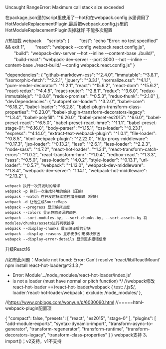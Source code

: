 Uncaught RangeError: Maximum call stack size exceeded

在package.json里的script里使用了--hot和在webpack.config.js里调用了HotModuleReplacementPlugin,最后把webpack.config.js里的HotModuleReplacementPlugin去掉就好
不能多次配置

//热加载 webpack
　"scripts": {
　　"test": "echo \"Error: no test specified\" && exit 1",
　　"react": "webpack --config webpack.react.config.js",
　　"build": "webpack-dev-server --hot --inline --content-base ./build/",
　　"build-react": "webpack-dev-server --port 3000 --hot --inline --content-base ./react-build/ --config webpack.react.config.js"
}

  "dependencies": {
    "github-markdown-css": "^2.4.0",
    "immutable": "^3.8.1",
    "isomorphic-fetch": "^2.2.1",
    "jquery": "^3.3.1",
    "normalize.css": "^4.1.1",
    "pure-render-decorator": "^1.2.1",
    "react": "^15.6.2",
    "react-dom": "^15.6.2",
    "react-redux": "^4.4.5",
    "react-router": "^2.8.1",
    "redux": "^3.6.0",
    "redux-immutablejs": "^0.0.8",
    "redux-promise": "^0.5.3",
    "redux-thunk": "^2.1.0"
  },
  "devDependencies": {
    "autoprefixer-loader": "^3.2.0",
    "babel-core": "^6.18.2",
    "babel-loader": "^6.2.8",
    "babel-plugin-transform-class-properties": "^6.23.0",
    "babel-plugin-transform-decorators-legacy": "^1.3.4",
    "babel-polyfill": "^6.26.0",
    "babel-preset-es2015": "^6.6.0",
    "babel-preset-react": "^6.5.0",
    "babel-preset-react-hmre": "^1.1.1",
    "babel-preset-stage-0": "^6.16.0",
    "body-parser": "^1.15.1",
    "css-loader": "^0.23.1",
    "express": "^4.14.0",
    "extract-text-webpack-plugin": "^1.0.1",
    "file-loader": "^0.8.5",
    "html-webpack-plugin": "^2.22.0",
    "http-proxy-middleware": "^0.17.3",
    "jsx-loader": "^0.13.2",
    "less": "^2.6.1",
    "less-loader": "^2.2.3",
    "node-sass": "^4.7.2",
    "react-hot-loader": "^1.3.1",
    "react-transform-catch-errors": "^1.0.2",
    "react-transform-hmr": "^1.0.4",
    "redbox-react": "^1.3.3",
    "sass": "^0.5.0",
    "sass-loader": "^4.0.2",
    "style-loader": "^0.13.1",
    "url-loader": "^0.5.7",
    "webpack": "^1.13.0",
    "webpack-dev-middleware": "^1.8.4",
    "webpack-dev-server": "1.14.1",
    "webpack-hot-middleware": "^2.13.2"
  },



    webpack 执行一次开发时的编译
    webpack -p 执行一次生成环境的编译（压缩）
    webpack --watch 在开发时持续监控增量编译（很快）
    webpack -d 让他生成SourceMaps
    webpack --progress 显示编译进度
    webpack --colors 显示静态资源的颜色
    webpack --sort-modules-by, --sort-chunks-by, --sort-assets-by 将modules/chunks/assets进行列表排序
    webpack --display-chunks 展示编译后的分块
    webpack --display-reasons 显示更多引用模块原因
    webapck --display-error-details 显示更多报错信息
升级React16

//如有此问题：Module not found: Error: Can't resolve 'react/lib/ReactMount'
npm install react-hot-loader@^3.1.3
/*
* Error: Module'.../node_modules/react-hot-loader/index.js' 
* is not a loader (must have normal or pitch function)
*/
//webpack修改react-hot-loader ==》react-hot-loader/webpack
{
    test: /\.js$/, loader:'react-hot-loader/webpack',
    exclude: /node_modules/
},


//https://www.cnblogs.com/wonyun/p/6030090.html  //=====html-webpack-plugin配置项

{
	"compact": false,
  	"presets": [
  		"react",
  		"es2015",
		"stage-0"
  	],
  	"plugins": [
		"add-module-exports",
		"syntax-dynamic-import",
		"transform-async-to-generator",
		"transform-regenerator",
		"transform-runtime",
        "transform-decorators-legacy",
        "transform-class-properties"
    ]
}
webpack支持
3、import()；v2支持，v1不支持
